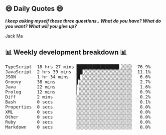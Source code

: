 ## 😄 Daily Quotes 😄

_**I keep asking myself these three questions.. What do you have? What do you want? What will you give up?**_

Jack Ma



## 📊 Weekly development breakdown 📊

<pre>TypeScript  18 hrs 27 mins ████████████████▏░░░░  76.9%
JavaScript  2 hrs 39 mins  ██▎░░░░░░░░░░░░░░░░░░  11.1%
JSON        1 hr 34 mins   █▍░░░░░░░░░░░░░░░░░░░   6.6%
Groovy      38 mins        ▌░░░░░░░░░░░░░░░░░░░░   2.7%
Java        22 mins        ▎░░░░░░░░░░░░░░░░░░░░   1.6%
Prolog      12 mins        ▏░░░░░░░░░░░░░░░░░░░░   0.9%
Diff        2 mins         ░░░░░░░░░░░░░░░░░░░░░   0.2%
Bash        0 secs         ░░░░░░░░░░░░░░░░░░░░░   0.1%
Properties  0 secs         ░░░░░░░░░░░░░░░░░░░░░   0.0%
XML         0 secs         ░░░░░░░░░░░░░░░░░░░░░   0.0%
Other       0 secs         ░░░░░░░░░░░░░░░░░░░░░   0.0%
Ruby        0 secs         ░░░░░░░░░░░░░░░░░░░░░   0.0%
Markdown    0 secs         ░░░░░░░░░░░░░░░░░░░░░   0.0%</pre>